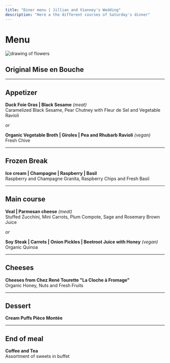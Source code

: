 ```yaml
---
title: "Diner menu | Jillian and Vianney's Wedding"
description: "Here a the different courses of Saturday's dinner"
---
```


# Menu

![drawing of flowers](/img/svg/laurier.svg)

## Original Mise en Bouche

---

## Appetizer

**Duck Foie Gras | Black Sesame** _(meat)_\
Caramelized Black Sesame, Pear Chutney with Fleur de Sel and Vegetable Ravioli

_or_

**Organic Vegetable Broth | Giroles | Pea and Rhubarb Ravioli** _(vegan)_\
Fresh Chive

---

## Frozen Break

**Ice cream | Champagne | Raspberry | Basil**\
Raspberry and Champagne Granita, Raspberry Chips and Fresh Basil

---

## Main course

**Veal | Parmesan cheese** _(meat)_\
Stuffed Zucchini, Mini Carrots, Plum Compote, Sage and Rosemary Brown Juice

_or_

**Soy Steak | Carrots | Onion Pickles | Beetroot Juice with Honey** _(vegan)_\
Organic Quinoa

---

## Cheeses

**Cheeses from Chez René Tourette "La Cloche à Fromage"** \
Organic Honey, Nuts and Fresh Fruits

---

## Dessert

**Cream Puffs Pièce Montée**

---

## End of meal

**Coffee and Tea**\
Assortment of sweets in buffet
